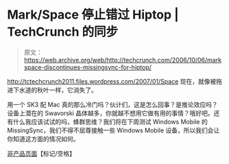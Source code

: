 # Mark/Space 停止错过 Hiptop | TechCrunch 的同步

> 原文：<https://web.archive.org/web/http://techcrunch.com/2006/10/06/markspace-discontinues-missingsync-for-hiptop/>

http://tctechcrunch2011.files.wordpress.com/2007/01/Space 现在，就像被拖进下水道的秋叶一样，它消失了。

用一个 SK3 配 Mac 真的那么冷门吗？伙计们，这是怎么回事？是推论效应吗？设备上潜在的 Swavorski 晶体越多，你就越不想用它做有用的事情？哦好吧。还有什么我应该试试的吗，蜂群思维？我们将在下周测试 Windows Mobile 的 MissingSync，我们不得不屈尊接触一些 Windows Mobile 设备，所以我们会让你知道这方面的情况如何。

[非产品页面](https://web.archive.org/web/20140126133148/http://www.markspace.com/products.html)【标记/空格】